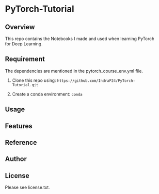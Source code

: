 # PyTorch-Tutorial 

## Overview
This repo contains the Notebooks I made and used when learning PyTorch for Deep Learning.

## Requirement
The dependencies are mentioned in the pytorch_course_env.yml file.

1. Clone this repo using:
`https://github.com/IndraP24/PyTorch-Tutorial.git`

2. Create a conda environment:
`conda `
## Usage


## Features


## Reference


## Author


## License

Please see license.txt.
